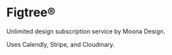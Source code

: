 # Figtree®

Unlimited design subscription service by Moona Design.

Uses Calendly, Stripe, and Cloudinary.
